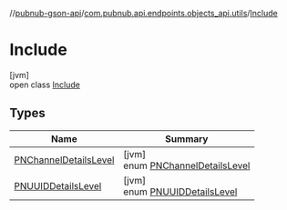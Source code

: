//[pubnub-gson-api](../../../index.md)/[com.pubnub.api.endpoints.objects_api.utils](../index.md)/[Include](index.md)

# Include

[jvm]\
open class [Include](index.md)

## Types

| Name | Summary |
|---|---|
| [PNChannelDetailsLevel](-p-n-channel-details-level/index.md) | [jvm]<br>enum [PNChannelDetailsLevel](-p-n-channel-details-level/index.md) |
| [PNUUIDDetailsLevel](-p-n-u-u-i-d-details-level/index.md) | [jvm]<br>enum [PNUUIDDetailsLevel](-p-n-u-u-i-d-details-level/index.md) |
